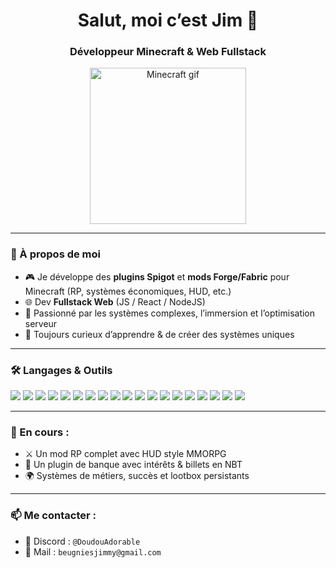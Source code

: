 <h1 align="center">Salut, moi c’est Jim 👋</h1>
<h3 align="center">Développeur Minecraft & Web Fullstack</h3>

<p align="center">
  <img src="https://i.imgur.com/ZOxlV9f.jpeg" width="250" alt="Minecraft gif"/>
</p>

---

### 🧱 À propos de moi
- 🎮 Je développe des **plugins Spigot** et **mods Forge/Fabric** pour Minecraft (RP, systèmes économiques, HUD, etc.)
- 🌐 Dev **Fullstack Web** (JS / React / NodeJS)
- 🧰 Passionné par les systèmes complexes, l’immersion et l’optimisation serveur
- 🚀 Toujours curieux d’apprendre & de créer des systèmes uniques

---

### 🛠️ Langages & Outils
<p align="left">
  <!-- 🔧 Minecraft / Java -->
  <img src="https://img.shields.io/badge/Java-%23ED8B00.svg?style=for-the-badge&logo=java&logoColor=white"/>
  <img src="https://img.shields.io/badge/Spigot-FFA500?style=for-the-badge&logo=minecraft&logoColor=white"/>
  <img src="https://img.shields.io/badge/Fabric-1.20-blue?style=for-the-badge&logo=minecraft"/>
  <img src="https://img.shields.io/badge/Forge-000000?style=for-the-badge&logo=minecraft&logoColor=white"/>
  <img src="https://img.shields.io/badge/Forge_API-303030?style=for-the-badge&logo=gradle&logoColor=white"/>
  <img src="https://img.shields.io/badge/Minecraft_Modder-5C2D91?style=for-the-badge&logo=curseforge&logoColor=white"/>

  <!-- 🌐 Web (Frontend + Backend) -->
  <img src="https://img.shields.io/badge/HTML5-E34F26?style=for-the-badge&logo=html5&logoColor=white"/>
  <img src="https://img.shields.io/badge/CSS3-1572B6?style=for-the-badge&logo=css3&logoColor=white"/>
  <img src="https://img.shields.io/badge/JavaScript-F7DF1E?style=for-the-badge&logo=javascript&logoColor=black"/>
  <img src="https://img.shields.io/badge/Bootstrap-563D7C?style=for-the-badge&logo=bootstrap&logoColor=white"/>
  <img src="https://img.shields.io/badge/TailwindCSS-06B6D4?style=for-the-badge&logo=tailwindcss&logoColor=white"/>
  <img src="https://img.shields.io/badge/ReactJS-20232A?style=for-the-badge&logo=react&logoColor=61DAFB"/>
  <img src="https://img.shields.io/badge/Node.js-339933?style=for-the-badge&logo=nodedotjs&logoColor=white"/>
  <img src="https://img.shields.io/badge/Express.js-404D59?style=for-the-badge"/>
  <img src="https://img.shields.io/badge/MySQL-005C84?style=for-the-badge&logo=mysql&logoColor=white"/>
  <img src="https://img.shields.io/badge/MongoDB-4EA94B?style=for-the-badge&logo=mongodb&logoColor=white"/>

  <!-- 🛠️ IDE & Tools -->
  <img src="https://img.shields.io/badge/VSCode-007ACC?style=for-the-badge&logo=visualstudiocode&logoColor=white"/>
  <img src="https://img.shields.io/badge/IntelliJIDEA-000000?style=for-the-badge&logo=intellijidea&logoColor=white"/>
  <img src="https://img.shields.io/badge/Git-F05032?style=for-the-badge&logo=git&logoColor=white"/>
</p>


---

### 📌 En cours :
- ⚔️ Un mod RP complet avec HUD style MMORPG
- 🏦 Un plugin de banque avec intérêts & billets en NBT
- 🌍 Systèmes de métiers, succès et lootbox persistants

---

### 📫 Me contacter :
- 💬 Discord : `@DoudouAdorable`
- 📧 Mail : `beugniesjimmy@gmail.com`
